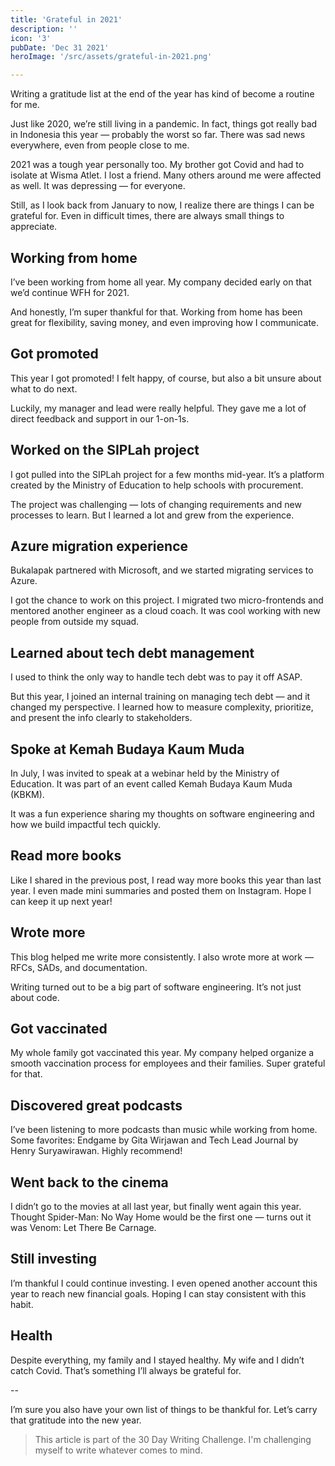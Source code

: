 ```yaml
---
title: 'Grateful in 2021'
description: ''
icon: '3'
pubDate: 'Dec 31 2021'
heroImage: '/src/assets/grateful-in-2021.png'

---
```


Writing a gratitude list at the end of the year has kind of become a routine for me.

Just like 2020, we’re still living in a pandemic. In fact, things got really bad in Indonesia this year — probably the worst so far. There was sad news everywhere, even from people close to me.

2021 was a tough year personally too. My brother got Covid and had to isolate at Wisma Atlet. I lost a friend. Many others around me were affected as well. It was depressing — for everyone.

Still, as I look back from January to now, I realize there are things I can be grateful for. Even in difficult times, there are always small things to appreciate.

## Working from home

I’ve been working from home all year. My company decided early on that we’d continue WFH for 2021.

And honestly, I’m super thankful for that. Working from home has been great for flexibility, saving money, and even improving how I communicate.

## Got promoted

This year I got promoted! I felt happy, of course, but also a bit unsure about what to do next.

Luckily, my manager and lead were really helpful. They gave me a lot of direct feedback and support in our 1-on-1s.

## Worked on the SIPLah project

I got pulled into the SIPLah project for a few months mid-year. It’s a platform created by the Ministry of Education to help schools with procurement.

The project was challenging — lots of changing requirements and new processes to learn. But I learned a lot and grew from the experience.

## Azure migration experience

Bukalapak partnered with Microsoft, and we started migrating services to Azure.

I got the chance to work on this project. I migrated two micro-frontends and mentored another engineer as a cloud coach. It was cool working with new people from outside my squad.

## Learned about tech debt management

I used to think the only way to handle tech debt was to pay it off ASAP.

But this year, I joined an internal training on managing tech debt — and it changed my perspective. I learned how to measure complexity, prioritize, and present the info clearly to stakeholders.

## Spoke at Kemah Budaya Kaum Muda

In July, I was invited to speak at a webinar held by the Ministry of Education. It was part of an event called Kemah Budaya Kaum Muda (KBKM).

It was a fun experience sharing my thoughts on software engineering and how we build impactful tech quickly.

## Read more books

Like I shared in the previous post, I read way more books this year than last year. I even made mini summaries and posted them on Instagram. Hope I can keep it up next year!

## Wrote more

This blog helped me write more consistently. I also wrote more at work — RFCs, SADs, and documentation.

Writing turned out to be a big part of software engineering. It’s not just about code.

## Got vaccinated

My whole family got vaccinated this year. My company helped organize a smooth vaccination process for employees and their families. Super grateful for that.

## Discovered great podcasts

I’ve been listening to more podcasts than music while working from home. Some favorites: Endgame by Gita Wirjawan and Tech Lead Journal by Henry Suryawirawan. Highly recommend!

## Went back to the cinema

I didn’t go to the movies at all last year, but finally went again this year. Thought Spider-Man: No Way Home would be the first one — turns out it was Venom: Let There Be Carnage.

## Still investing

I’m thankful I could continue investing. I even opened another account this year to reach new financial goals. Hoping I can stay consistent with this habit.

## Health

Despite everything, my family and I stayed healthy. My wife and I didn’t catch Covid. That’s something I’ll always be grateful for.

--

I’m sure you also have your own list of things to be thankful for. Let’s carry that gratitude into the new year.

> This article is part of the 30 Day Writing Challenge. I'm challenging myself to write whatever comes to mind.
